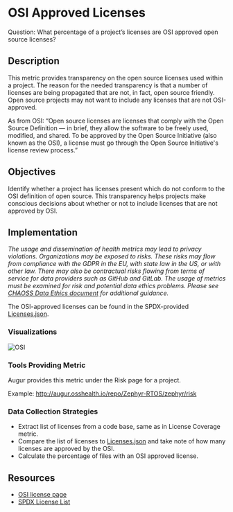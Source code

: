 # OSI Approved Licenses

Question: What percentage of a project’s licenses are OSI approved open source licenses? 

## Description

This metric provides transparency on the open source licenses used within a project. The reason for the needed transparency is that a number of licenses are being propagated that are not, in fact, open source friendly. Open source projects may not want to include any licenses that are not OSI-approved. 

As from OSI: “Open source licenses are licenses that comply with the Open Source Definition — in brief, they allow the software to be freely used, modified, and shared. To be approved by the Open Source Initiative (also known as the OSI), a license must go through the Open Source Initiative's license review process.”

## Objectives

Identify whether a project has licenses present which do not conform to the OSI definition of open source. This transparency helps projects make conscious decisions about whether or not to include licenses that are not approved by OSI.

## Implementation
*The usage and dissemination of health metrics may lead to privacy violations. Organizations may be exposed to risks. These risks may flow from compliance with the GDPR in the EU, with state law in the US, or with other law. There may also be contractual risks flowing from terms of service for data providers such as GitHub and GitLab. The usage of metrics must be examined for risk and potential data ethics problems. Please see [CHAOSS Data Ethics document](https://github.com/chaoss/community/blob/main/data-use-statement.md) for additional guidance.*


The OSI-approved licenses can be found in the SPDX-provided [Licenses.json](https://raw.githubusercontent.com/spdx/license-list-data/master/json/licenses.json).

### Visualizations

![OSI](https://raw.githubusercontent.com/chaoss/wg-risk/main/focus-areas/licensing/images/osi-approved-licenses_visualization.png)

### Tools Providing Metric

Augur provides this metric under the Risk page for a project.

Example: http://augur.osshealth.io/repo/Zephyr-RTOS/zephyr/risk

### Data Collection Strategies

 - Extract list of licenses from a code base, same as in License Coverage metric.
 - Compare the list of licenses to [Licenses.json](https://raw.githubusercontent.com/spdx/license-list-data/master/json/licenses.json) and take note of how many licenses are approved by the OSI.
 - Calculate the percentage of files with an OSI approved license.

## Resources

* [OSI license page](https://opensource.org/licenses)
* [SPDX License List](https://spdx.org/licenses/)
